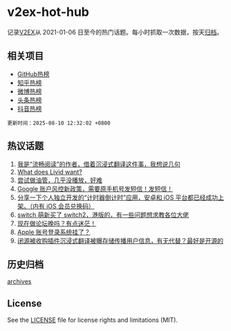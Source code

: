 # v2ex-hot-hub

 记录[V2EX](https://www.v2ex.com/)从 2021-01-06 日至今的热门话题。每小时抓取一次数据，按天[归档](archives)。
 
 ## 相关项目

- [GitHub热榜](https://github.com/snaildev/github-hot-hub)
- [知乎热榜](https://github.com/snaildev/zhihu-hot-hub)
- [微博热榜](https://github.com/snaildev/weibo-hot-hub)
- [头条热榜](https://github.com/snaildev/toutiao-hot-hub)
- [抖音热榜](https://github.com/snaildev/douyin-hot-hub)


 `更新时间：2025-08-10 12:32:02 +0800`

## 热议话题

1. [我是“流畅阅读”的作者，借着沉浸式翻译这件事，我想说几句](https://www.v2ex.com/t/1151203)
1. [What does Livid want?](https://www.v2ex.com/t/1151274)
1. [尝试做油管，几乎没播放，好难](https://www.v2ex.com/t/1151278)
1. [Google 账户风控新政策，需要原手机号发短信！发短信！](https://www.v2ex.com/t/1151269)
1. [分享一下个人独立开发的“计时器倒计时”应用，安卓和 iOS 平台都已经成功上架。（内有 iOS 会员兑换码）](https://www.v2ex.com/t/1151206)
1. [switch 萌新买了 switch2，港版的，有一些问题想求教各位大佬](https://www.v2ex.com/t/1151263)
1. [现在做论坛晚吗？有点迷茫！](https://www.v2ex.com/t/1151321)
1. [Apple 账号登录系统挂了？](https://www.v2ex.com/t/1151198)
1. [闭源被收购插件沉浸式翻译被曝存储传播用户信息，有无代替？最好是开源的](https://www.v2ex.com/t/1151194)

## 历史归档

[archives](archives)

## License

See the [LICENSE](LICENSE) file for license rights and limitations (MIT).
